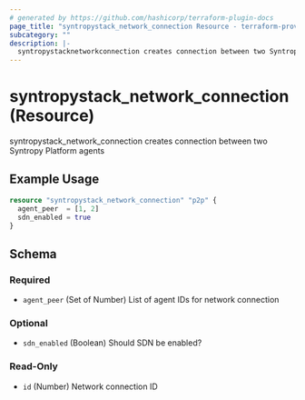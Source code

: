 ```yaml
---
# generated by https://github.com/hashicorp/terraform-plugin-docs
page_title: "syntropystack_network_connection Resource - terraform-provider-syntropystack"
subcategory: ""
description: |-
  syntropystacknetworkconnection creates connection between two Syntropy Platform agents
---
```


# syntropystack_network_connection (Resource)

syntropystack_network_connection creates connection between two Syntropy Platform agents

## Example Usage

```terraform
resource "syntropystack_network_connection" "p2p" {
  agent_peer  = [1, 2]
  sdn_enabled = true
}
```

<!-- schema generated by tfplugindocs -->
## Schema

### Required

- `agent_peer` (Set of Number) List of agent IDs for network connection

### Optional

- `sdn_enabled` (Boolean) Should SDN be enabled?

### Read-Only

- `id` (Number) Network connection ID


